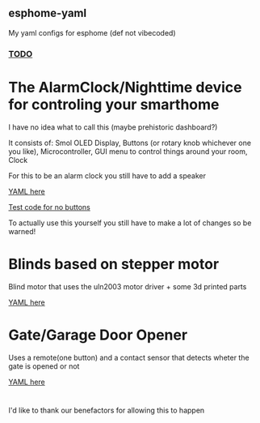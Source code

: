 ## esphome-yaml

My yaml configs for esphome (def not vibecoded)

### [TODO](to%20do.md)
# The AlarmClock/Nighttime device for controling your smarthome

I have no idea what to call this (maybe prehistoric dashboard?)

It consists of: Smol OLED Display, Buttons (or rotary knob whichever one you like), Microcontroller, GUI menu to control things around your room, Clock 

For this to be an alarm clock you still have to add a speaker

[YAML here](OLED.yaml)

[Test code for no buttons](testcode.yaml)

To actually use this yourself you still have to make a lot of changes so be warned!

# Blinds based on stepper motor

Blind motor that uses the uln2003 motor driver + some 3d printed parts

[YAML here](blinds.yaml)

# Gate/Garage Door Opener 
Uses a remote(one button) and a contact sensor that detects wheter the gate is opened or not

[YAML here](gate.yaml)

#
I'd like to thank our benefactors for allowing this to happen
